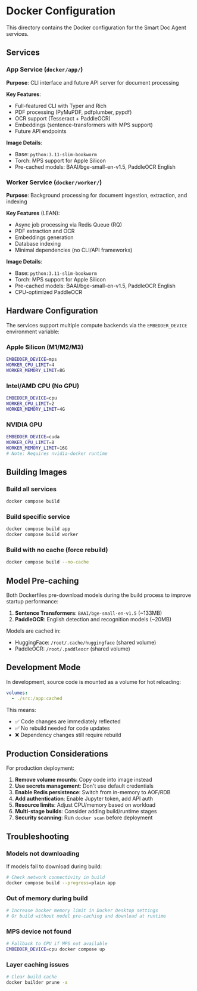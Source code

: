 # Docker Configuration

This directory contains the Docker configuration for the Smart Doc Agent services.

## Services

### App Service (`docker/app/`)
**Purpose**: CLI interface and future API server for document processing

**Key Features**:
- Full-featured CLI with Typer and Rich
- PDF processing (PyMuPDF, pdfplumber, pypdf)
- OCR support (Tesseract + PaddleOCR)
- Embeddings (sentence-transformers with MPS support)
- Future API endpoints

**Image Details**:
- Base: `python:3.11-slim-bookworm`
- Torch: MPS support for Apple Silicon
- Pre-cached models: BAAI/bge-small-en-v1.5, PaddleOCR English

### Worker Service (`docker/worker/`)
**Purpose**: Background processing for document ingestion, extraction, and indexing

**Key Features** (LEAN):
- Async job processing via Redis Queue (RQ)
- PDF extraction and OCR
- Embeddings generation
- Database indexing
- Minimal dependencies (no CLI/API frameworks)

**Image Details**:
- Base: `python:3.11-slim-bookworm`
- Torch: MPS support for Apple Silicon
- Pre-cached models: BAAI/bge-small-en-v1.5, PaddleOCR English
- CPU-optimized PaddleOCR

## Hardware Configuration

The services support multiple compute backends via the `EMBEDDER_DEVICE` environment variable:

### Apple Silicon (M1/M2/M3)
```bash
EMBEDDER_DEVICE=mps
WORKER_CPU_LIMIT=4
WORKER_MEMORY_LIMIT=8G
```

### Intel/AMD CPU (No GPU)
```bash
EMBEDDER_DEVICE=cpu
WORKER_CPU_LIMIT=2
WORKER_MEMORY_LIMIT=4G
```

### NVIDIA GPU
```bash
EMBEDDER_DEVICE=cuda
WORKER_CPU_LIMIT=8
WORKER_MEMORY_LIMIT=16G
# Note: Requires nvidia-docker runtime
```

## Building Images

### Build all services
```bash
docker compose build
```

### Build specific service
```bash
docker compose build app
docker compose build worker
```

### Build with no cache (force rebuild)
```bash
docker compose build --no-cache
```

## Model Pre-caching

Both Dockerfiles pre-download models during the build process to improve startup performance:

1. **Sentence Transformers**: `BAAI/bge-small-en-v1.5` (~133MB)
2. **PaddleOCR**: English detection and recognition models (~20MB)

Models are cached in:
- HuggingFace: `/root/.cache/huggingface` (shared volume)
- PaddleOCR: `/root/.paddleocr` (shared volume)

## Development Mode

In development, source code is mounted as a volume for hot reloading:

```yaml
volumes:
  - ./src:/app:cached
```

This means:
- ✅ Code changes are immediately reflected
- ✅ No rebuild needed for code updates
- ❌ Dependency changes still require rebuild

## Production Considerations

For production deployment:

1. **Remove volume mounts**: Copy code into image instead
2. **Use secrets management**: Don't use default credentials
3. **Enable Redis persistence**: Switch from in-memory to AOF/RDB
4. **Add authentication**: Enable Jupyter token, add API auth
5. **Resource limits**: Adjust CPU/memory based on workload
6. **Multi-stage builds**: Consider adding build/runtime stages
7. **Security scanning**: Run `docker scan` before deployment

## Troubleshooting

### Models not downloading
If models fail to download during build:
```bash
# Check network connectivity in build
docker compose build --progress=plain app
```

### Out of memory during build
```bash
# Increase Docker memory limit in Docker Desktop settings
# Or build without model pre-caching and download at runtime
```

### MPS device not found
```bash
# Fallback to CPU if MPS not available
EMBEDDER_DEVICE=cpu docker compose up
```

### Layer caching issues
```bash
# Clear build cache
docker builder prune -a
```
